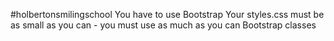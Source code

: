 #holbertonsmilingschool
You have to use Bootstrap
Your styles.css must be as small as you can - you must use as much as you can Bootstrap classes
